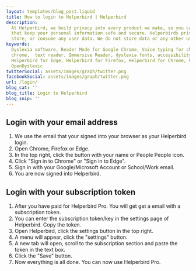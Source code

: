 ```yaml
---
layout: templates/blog_post.liquid
title: How to login to Helperbird | Helperbird
description:
  At Helperbird, we build privacy into every product we make, so you can enjoy great experiences
  that keep your personal information safe and secure. Helperbirds privacy features don`t sell,
  store, or consume any user data. We do not store data or any other user-related content.
keywords:
  Dyslexia software, Reader Mode for Google Chrome, Voice typing for chrome, Text to speech for
  chrome,  text reader, Immersive Reader, dyslexia fonts, accessibility software, dyslexia software,
  Helperbird for Edge, Helperbird for Firefox, Helperbird for Chrome, Opendyslexic for Chrome,
  OpenDyslexic
twitterSocial: assets/images/graph/twitter.png
facebookSocial: assets/images/graph/twitter.png
url: /login/
blog_cat: ''
blog_title: Login to Helperbird
blog_snip: ''
---
```


## Login with your email address

1. We use the email that your signed into your browser as your Helperbird login.
2. Open Chrome, Firefox or Edge.
3. In the top right, click the button with your name or People People icon.
4. Click "Sign in to Chrome" or "Sign in to Edge".
5. Sign in with your Google/Microsoft Account or School/Work email.
6. You are now signed into Helperbird.

## Login with your subscription token

1. After you have paid for Helperbird Pro. You will get get a email with a subscription token.
2. You can enter the subscription token/key in the settings page of Helperbird. Copy the token.
3. Open Helperbird, click the settings button in the top right.
4. A menu will appear, click the "settings" button.
5. A new tab will open, scroll to the subscription section and paste the token in the text box.
6. Click the "Save" button.
7. Now everything is all done. You can now use Helperbird Pro.
